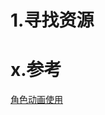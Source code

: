 # 1.寻找资源



# x.参考

[角色动画使用](https://www.bilibili.com/video/BV1gQ4y1e7SS?spm_id_from=333.788.videopod.episodes&vd_source=8924ad59b4f62224f165e16aa3d04f00&p=48)

